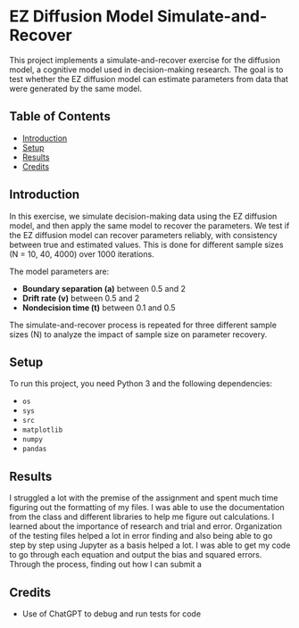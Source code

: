 # EZ Diffusion Model Simulate-and-Recover

This project implements a simulate-and-recover exercise for the diffusion model, a cognitive model used in decision-making research. The goal is to test whether the EZ diffusion model can estimate parameters from data that were generated by the same model. 

## Table of Contents
- [Introduction](#introduction)
- [Setup](#setup)
- [Results](#results)
- [Credits](#credits)

## Introduction
In this exercise, we simulate decision-making data using the EZ diffusion model, and then apply the same model to recover the parameters. We test if the EZ diffusion model can recover parameters reliably, with consistency between true and estimated values. This is done for different sample sizes (N = 10, 40, 4000) over 1000 iterations.

The model parameters are:
- **Boundary separation (a)** between 0.5 and 2
- **Drift rate (v)** between 0.5 and 2
- **Nondecision time (t)** between 0.1 and 0.5

The simulate-and-recover process is repeated for three different sample sizes (N) to analyze the impact of sample size on parameter recovery.

## Setup
To run this project, you need Python 3 and the following dependencies:
- `os`
- `sys`
- `src`
- `matplotlib`
- `numpy`
- `pandas`

## Results
I struggled a lot with the premise of the assignment and spent much time figuring out the formatting of my files. I was able to use the documentation from the class and different libraries to help me figure out calculations. I learned about the importance of research and trial and error. Organization of the testing files helped a lot in error finding and also being able to go step by step using Jupyter as a basis helped a lot.
I was able to get my code to go through each equation and output the bias and squared errors. Through the process, finding out how I can submit a 

## Credits
- Use of ChatGPT to debug and run tests for code
